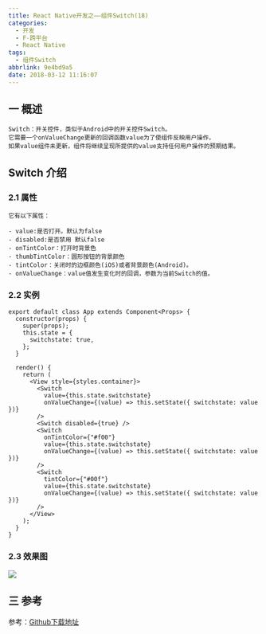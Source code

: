 ```yaml
---
title: React Native开发之——组件Switch(18)
categories:
  - 开发
  - F-跨平台
  - React Native
tags:
  - 组件Switch
abbrlink: 9e4bd9a5
date: 2018-03-12 11:16:07
---
```

## 一 概述
```
Switch：开关控件，类似于Android中的开关控件Switch。
它需要一个onValueChange更新的回调函数value为了使组件反映用户操作，
如果value组件未更新，组件将继续呈现所提供的value支持任何用户操作的预期结果。 
```

<!--more-->

## Switch 介绍

### 2.1 属性

```
它有以下属性：  

- value:是否打开。默认为false 
- disabled:是否禁用 默认false 
- onTintColor：打开时背景色 
- thumbTintColor：圆形按钮的背景颜色 
- tintColor：关闭时的边框颜色(iOS)或者背景颜色(Android)。 
- onValueChange：value值发生变化时的回调，参数为当前Switch的值。
```


### 2.2 实例 

```
export default class App extends Component<Props> {
  constructor(props) {
    super(props);
    this.state = {
      switchstate: true,
    };
  }

  render() {
    return (
      <View style={styles.container}>
        <Switch
          value={this.state.switchstate}
          onValueChange={(value) => this.setState({ switchstate: value })}
        />
        <Switch disabled={true} />
        <Switch
          onTintColor={"#f00"}
          value={this.state.switchstate}
          onValueChange={(value) => this.setState({ switchstate: value })}
        />
        <Switch
          tintColor={"#00f"}
          value={this.state.switchstate}
          onValueChange={(value) => this.setState({ switchstate: value })}
        />
      </View>
    );
  }
}
```

### 2.3 效果图 
![][1]

## 三 参考
参考：[Github下载地址][2]



[1]: https://cdn.jsdelivr.net/gh/PGzxc/CDN/blog-image/rn-switch.gif
[2]: https://github.com/PGzxc/RN_Switch